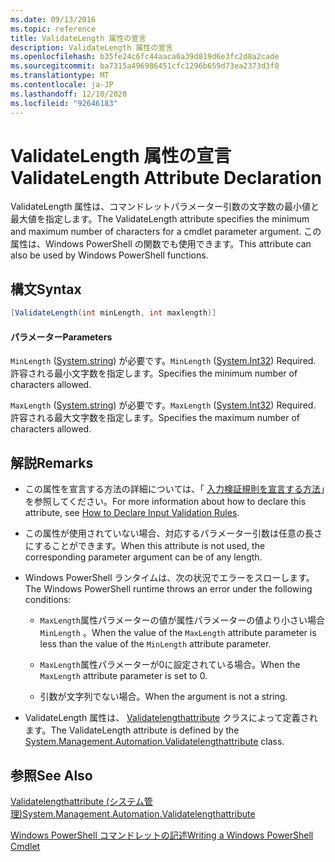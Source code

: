 ```yaml
---
ms.date: 09/13/2016
ms.topic: reference
title: ValidateLength 属性の宣言
description: ValidateLength 属性の宣言
ms.openlocfilehash: b35fe24c6fc44aaca6a39d819d6e3fc2d8a2cade
ms.sourcegitcommit: ba7315a496986451cfc1296b659d73ea2373d3f0
ms.translationtype: MT
ms.contentlocale: ja-JP
ms.lasthandoff: 12/10/2020
ms.locfileid: "92646183"
---
```

# <a name="validatelength-attribute-declaration"></a><span data-ttu-id="05531-103">ValidateLength 属性の宣言</span><span class="sxs-lookup"><span data-stu-id="05531-103">ValidateLength Attribute Declaration</span></span>

<span data-ttu-id="05531-104">ValidateLength 属性は、コマンドレットパラメーター引数の文字数の最小値と最大値を指定します。</span><span class="sxs-lookup"><span data-stu-id="05531-104">The ValidateLength attribute specifies the minimum and maximum number of characters for a cmdlet parameter argument.</span></span> <span data-ttu-id="05531-105">この属性は、Windows PowerShell の関数でも使用できます。</span><span class="sxs-lookup"><span data-stu-id="05531-105">This attribute can also be used by Windows PowerShell functions.</span></span>

## <a name="syntax"></a><span data-ttu-id="05531-106">構文</span><span class="sxs-lookup"><span data-stu-id="05531-106">Syntax</span></span>

```csharp
[ValidateLength(int minLength, int maxlength)]
```

#### <a name="parameters"></a><span data-ttu-id="05531-107">パラメーター</span><span class="sxs-lookup"><span data-stu-id="05531-107">Parameters</span></span>

<span data-ttu-id="05531-108">`MinLength` ([System.string](/dotnet/api/System.Int32)) が必要です。</span><span class="sxs-lookup"><span data-stu-id="05531-108">`MinLength` ([System.Int32](/dotnet/api/System.Int32)) Required.</span></span> <span data-ttu-id="05531-109">許容される最小文字数を指定します。</span><span class="sxs-lookup"><span data-stu-id="05531-109">Specifies the minimum number of characters allowed.</span></span>

<span data-ttu-id="05531-110">`MaxLength` ([System.string](/dotnet/api/System.Int32)) が必要です。</span><span class="sxs-lookup"><span data-stu-id="05531-110">`MaxLength` ([System.Int32](/dotnet/api/System.Int32)) Required.</span></span> <span data-ttu-id="05531-111">許容される最大文字数を指定します。</span><span class="sxs-lookup"><span data-stu-id="05531-111">Specifies the maximum number of characters allowed.</span></span>

## <a name="remarks"></a><span data-ttu-id="05531-112">解説</span><span class="sxs-lookup"><span data-stu-id="05531-112">Remarks</span></span>

- <span data-ttu-id="05531-113">この属性を宣言する方法の詳細については、「 [入力検証規則を宣言する方法](./how-to-validate-parameter-input.md)」を参照してください。</span><span class="sxs-lookup"><span data-stu-id="05531-113">For more information about how to declare this attribute, see [How to Declare Input Validation Rules](./how-to-validate-parameter-input.md).</span></span>

- <span data-ttu-id="05531-114">この属性が使用されていない場合、対応するパラメーター引数は任意の長さにすることができます。</span><span class="sxs-lookup"><span data-stu-id="05531-114">When this attribute is not used, the corresponding parameter argument can be of any length.</span></span>

- <span data-ttu-id="05531-115">Windows PowerShell ランタイムは、次の状況でエラーをスローします。</span><span class="sxs-lookup"><span data-stu-id="05531-115">The Windows PowerShell runtime throws an error under the following conditions:</span></span>

  - <span data-ttu-id="05531-116">`MaxLength`属性パラメーターの値が属性パラメーターの値より小さい場合 `MinLength` 。</span><span class="sxs-lookup"><span data-stu-id="05531-116">When the value of the `MaxLength` attribute parameter is less than the value of the `MinLength` attribute parameter.</span></span>

  - <span data-ttu-id="05531-117">`MaxLength`属性パラメーターが0に設定されている場合。</span><span class="sxs-lookup"><span data-stu-id="05531-117">When the `MaxLength` attribute parameter is set to 0.</span></span>

  - <span data-ttu-id="05531-118">引数が文字列でない場合。</span><span class="sxs-lookup"><span data-stu-id="05531-118">When the argument is not a string.</span></span>

- <span data-ttu-id="05531-119">ValidateLength 属性は、 [Validatelengthattribute](/dotnet/api/System.Management.Automation.ValidateLengthAttribute) クラスによって定義されます。</span><span class="sxs-lookup"><span data-stu-id="05531-119">The ValidateLength attribute is defined by the [System.Management.Automation.Validatelengthattribute](/dotnet/api/System.Management.Automation.ValidateLengthAttribute) class.</span></span>

## <a name="see-also"></a><span data-ttu-id="05531-120">参照</span><span class="sxs-lookup"><span data-stu-id="05531-120">See Also</span></span>

[<span data-ttu-id="05531-121">Validatelengthattribute (システム管理)</span><span class="sxs-lookup"><span data-stu-id="05531-121">System.Management.Automation.Validatelengthattribute</span></span>](/dotnet/api/System.Management.Automation.ValidateLengthAttribute)

[<span data-ttu-id="05531-122">Windows PowerShell コマンドレットの記述</span><span class="sxs-lookup"><span data-stu-id="05531-122">Writing a Windows PowerShell Cmdlet</span></span>](./writing-a-windows-powershell-cmdlet.md)
